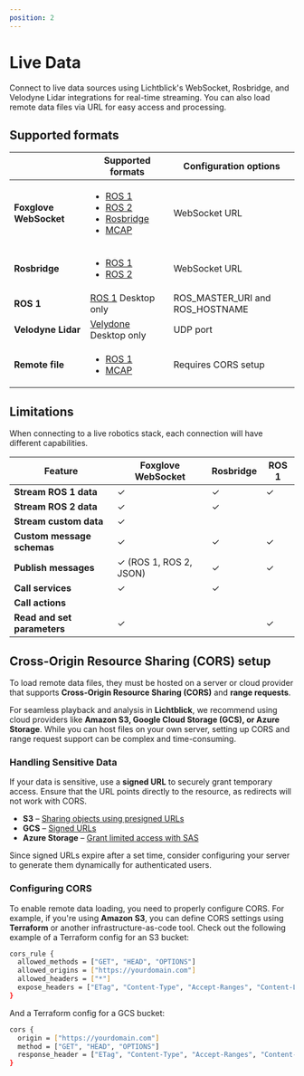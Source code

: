 ```yaml
---
position: 2
---
```


# Live Data

Connect to live data sources using Lichtblick's WebSocket, Rosbridge, and Velodyne Lidar integrations for real-time streaming. You can also load remote data files via URL for easy access and processing.

## Supported formats

|  | Supported formats | Configuration options |
| --- | --- | --- |
| **Foxglove WebSocket** | <ul><li>[ROS 1](./frameworks/ros1.md)</li><li>[ROS 2](./frameworks/ros2.md)</li><li>[Rosbridge](./frameworks/rosbridge.md)</li><li>[MCAP](./frameworks/mcap.md)</li></ul> | WebSocket URL |
| **Rosbridge** | <ul><li>[ROS 1](./frameworks/ros1.md)</li><li>[ROS 2](./frameworks/ros2.md)</li></ul> | WebSocket URL |
| **ROS 1** | [ROS 1](./frameworks/ros1.md) Desktop only | ROS_MASTER_URI and ROS_HOSTNAME |
| **Velodyne Lidar** | [Velydone](./frameworks/velodyne.md) Desktop only | UDP port |
| **Remote file** | <ul><li>[ROS 1](./frameworks/ros1.md)</li><li>[MCAP](./frameworks/mcap.md)</li></ul> | Requires CORS setup |

## Limitations

When connecting to a live robotics stack, each connection will have different capabilities.

| Feature                     | Foxglove WebSocket     | Rosbridge | ROS 1 |
| --------------------------- | ---------------------- | --------- | ----- |
| **Stream ROS 1 data**       | ✓                      | ✓         | ✓     |
| **Stream ROS 2 data**       | ✓                      | ✓         |       |
| **Stream custom data**      | ✓                      |           |       |
| **Custom message schemas**  | ✓                      | ✓         | ✓     |
| **Publish messages**        | ✓ (ROS 1, ROS 2, JSON) | ✓         | ✓     |
| **Call services**           | ✓                      | ✓         |       |
| **Call actions**            |                        |           |       |
| **Read and set parameters** | ✓                      |           | ✓     |

## Cross-Origin Resource Sharing (CORS) setup

To load remote data files, they must be hosted on a server or cloud provider that supports **Cross-Origin Resource Sharing (CORS)** and **range requests**.

For seamless playback and analysis in **Lichtblick**, we recommend using cloud providers like **Amazon S3, Google Cloud Storage (GCS), or Azure Storage**. While you can host files on your own server, setting up CORS and range request support can be complex and time-consuming.

### Handling Sensitive Data

If your data is sensitive, use a **signed URL** to securely grant temporary access. Ensure that the URL points directly to the resource, as redirects will not work with CORS.

- **S3** – [Sharing objects using presigned URLs](https://docs.aws.amazon.com/AmazonS3/latest/userguide/ShareObjectPreSignedURL.html)
- **GCS** – [Signed URLs](https://cloud.google.com/storage/docs/access-control/signed-urls)
- **Azure Storage** – [Grant limited access with SAS](https://learn.microsoft.com/en-us/azure/storage/common/storage-sas-overview)

Since signed URLs expire after a set time, consider configuring your server to generate them dynamically for authenticated users.

### Configuring CORS

To enable remote data loading, you need to properly configure CORS. For example, if you're using **Amazon S3**, you can define CORS settings using **Terraform** or another infrastructure-as-code tool. Check out the following example of a Terraform config for an S3 bucket:

```sh
cors_rule {
  allowed_methods = ["GET", "HEAD", "OPTIONS"]
  allowed_origins = ["https://yourdomain.com"]
  allowed_headers = ["*"]
  expose_headers = ["ETag", "Content-Type", "Accept-Ranges", "Content-Length"]
}
```

And a Terraform config for a GCS bucket:

```sh
cors {
  origin = ["https://yourdomain.com"]
  method = ["GET", "HEAD", "OPTIONS"]
  response_header = ["ETag", "Content-Type", "Accept-Ranges", "Content-Length"]
}
```
